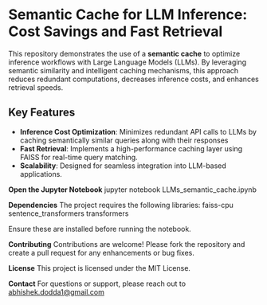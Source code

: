 # Semantic Cache for LLM Inference: Cost Savings and Fast Retrieval

This repository demonstrates the use of a **semantic cache** to optimize inference workflows with Large Language Models (LLMs). By leveraging semantic similarity and intelligent caching mechanisms, this approach reduces redundant computations, decreases inference costs, and enhances retrieval speeds.

## Key Features

- **Inference Cost Optimization**: Minimizes redundant API calls to LLMs by caching semantically similar queries along with their responses
- **Fast Retrieval**: Implements a high-performance caching layer using FAISS for real-time query matching.
- **Scalability**: Designed for seamless integration into LLM-based applications.

**Open the Jupyter Notebook**
jupyter notebook LLMs_semantic_cache.ipynb

**Dependencies**
The project requires the following libraries:
faiss-cpu
sentence_transformers
transformers

Ensure these are installed before running the notebook.

**Contributing**
Contributions are welcome! Please fork the repository and create a pull request for any enhancements or bug fixes.

**License**
This project is licensed under the MIT License.

**Contact**
For questions or support, please reach out to abhishek.dodda1@gmail.com
